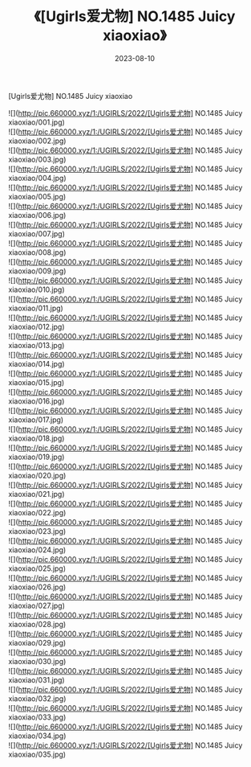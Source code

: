 ﻿---
layout: post
title:  《[Ugirls爱尤物] NO.1485 Juicy xiaoxiao》
date:   2023-08-10
img: http://pic.660000.xyz/1:/UGIRLS/2022/[Ugirls爱尤物] NO.1485 Juicy xiaoxiao/000.jpg
categories: [美女, 清纯, 唯美]
---

[Ugirls爱尤物] NO.1485 Juicy xiaoxiao

 ![](http://pic.660000.xyz/1:/UGIRLS/2022/[Ugirls爱尤物] NO.1485 Juicy xiaoxiao/001.jpg) <br>![](http://pic.660000.xyz/1:/UGIRLS/2022/[Ugirls爱尤物] NO.1485 Juicy xiaoxiao/002.jpg) <br>![](http://pic.660000.xyz/1:/UGIRLS/2022/[Ugirls爱尤物] NO.1485 Juicy xiaoxiao/003.jpg) <br>![](http://pic.660000.xyz/1:/UGIRLS/2022/[Ugirls爱尤物] NO.1485 Juicy xiaoxiao/004.jpg) <br>![](http://pic.660000.xyz/1:/UGIRLS/2022/[Ugirls爱尤物] NO.1485 Juicy xiaoxiao/005.jpg) <br>![](http://pic.660000.xyz/1:/UGIRLS/2022/[Ugirls爱尤物] NO.1485 Juicy xiaoxiao/006.jpg) <br>![](http://pic.660000.xyz/1:/UGIRLS/2022/[Ugirls爱尤物] NO.1485 Juicy xiaoxiao/007.jpg) <br>![](http://pic.660000.xyz/1:/UGIRLS/2022/[Ugirls爱尤物] NO.1485 Juicy xiaoxiao/008.jpg) <br>![](http://pic.660000.xyz/1:/UGIRLS/2022/[Ugirls爱尤物] NO.1485 Juicy xiaoxiao/009.jpg) <br>![](http://pic.660000.xyz/1:/UGIRLS/2022/[Ugirls爱尤物] NO.1485 Juicy xiaoxiao/010.jpg) <br>![](http://pic.660000.xyz/1:/UGIRLS/2022/[Ugirls爱尤物] NO.1485 Juicy xiaoxiao/011.jpg) <br>![](http://pic.660000.xyz/1:/UGIRLS/2022/[Ugirls爱尤物] NO.1485 Juicy xiaoxiao/012.jpg) <br>![](http://pic.660000.xyz/1:/UGIRLS/2022/[Ugirls爱尤物] NO.1485 Juicy xiaoxiao/013.jpg) <br>![](http://pic.660000.xyz/1:/UGIRLS/2022/[Ugirls爱尤物] NO.1485 Juicy xiaoxiao/014.jpg) <br>![](http://pic.660000.xyz/1:/UGIRLS/2022/[Ugirls爱尤物] NO.1485 Juicy xiaoxiao/015.jpg) <br>![](http://pic.660000.xyz/1:/UGIRLS/2022/[Ugirls爱尤物] NO.1485 Juicy xiaoxiao/016.jpg) <br>![](http://pic.660000.xyz/1:/UGIRLS/2022/[Ugirls爱尤物] NO.1485 Juicy xiaoxiao/017.jpg) <br>![](http://pic.660000.xyz/1:/UGIRLS/2022/[Ugirls爱尤物] NO.1485 Juicy xiaoxiao/018.jpg) <br>![](http://pic.660000.xyz/1:/UGIRLS/2022/[Ugirls爱尤物] NO.1485 Juicy xiaoxiao/019.jpg) <br>![](http://pic.660000.xyz/1:/UGIRLS/2022/[Ugirls爱尤物] NO.1485 Juicy xiaoxiao/020.jpg) <br>![](http://pic.660000.xyz/1:/UGIRLS/2022/[Ugirls爱尤物] NO.1485 Juicy xiaoxiao/021.jpg) <br>![](http://pic.660000.xyz/1:/UGIRLS/2022/[Ugirls爱尤物] NO.1485 Juicy xiaoxiao/022.jpg) <br>![](http://pic.660000.xyz/1:/UGIRLS/2022/[Ugirls爱尤物] NO.1485 Juicy xiaoxiao/023.jpg) <br>![](http://pic.660000.xyz/1:/UGIRLS/2022/[Ugirls爱尤物] NO.1485 Juicy xiaoxiao/024.jpg) <br>![](http://pic.660000.xyz/1:/UGIRLS/2022/[Ugirls爱尤物] NO.1485 Juicy xiaoxiao/025.jpg) <br>![](http://pic.660000.xyz/1:/UGIRLS/2022/[Ugirls爱尤物] NO.1485 Juicy xiaoxiao/026.jpg) <br>![](http://pic.660000.xyz/1:/UGIRLS/2022/[Ugirls爱尤物] NO.1485 Juicy xiaoxiao/027.jpg) <br>![](http://pic.660000.xyz/1:/UGIRLS/2022/[Ugirls爱尤物] NO.1485 Juicy xiaoxiao/028.jpg) <br>![](http://pic.660000.xyz/1:/UGIRLS/2022/[Ugirls爱尤物] NO.1485 Juicy xiaoxiao/029.jpg) <br>![](http://pic.660000.xyz/1:/UGIRLS/2022/[Ugirls爱尤物] NO.1485 Juicy xiaoxiao/030.jpg) <br>![](http://pic.660000.xyz/1:/UGIRLS/2022/[Ugirls爱尤物] NO.1485 Juicy xiaoxiao/031.jpg) <br>![](http://pic.660000.xyz/1:/UGIRLS/2022/[Ugirls爱尤物] NO.1485 Juicy xiaoxiao/032.jpg) <br>![](http://pic.660000.xyz/1:/UGIRLS/2022/[Ugirls爱尤物] NO.1485 Juicy xiaoxiao/033.jpg) <br>![](http://pic.660000.xyz/1:/UGIRLS/2022/[Ugirls爱尤物] NO.1485 Juicy xiaoxiao/034.jpg) <br>![](http://pic.660000.xyz/1:/UGIRLS/2022/[Ugirls爱尤物] NO.1485 Juicy xiaoxiao/035.jpg) <br>